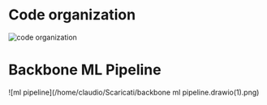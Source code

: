 # Code organization

![code organization](/home/claudio/Scaricati/aisc_code.drawio-2.drawio(2).png)


# Backbone ML Pipeline

![ml pipeline](/home/claudio/Scaricati/backbone ml pipeline.drawio(1).png)